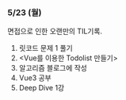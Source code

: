 ### 5/23 (월)

면접으로 인한 오랜만의 TIL기록.

1. 릿코드 문제 1 풀기
2. <Vue를 이용한 Todolist 만들기>
3. 알고리즘 블로그에 작성
4. Vue3 공부
5. Deep Dive 1강


